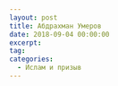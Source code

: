 ```yaml
---
layout: post
title: Абдрахман Умеров
date: 2018-09-04 00:00:00
excerpt:
tag:
categories:
  - Ислам и призыв
---
```


